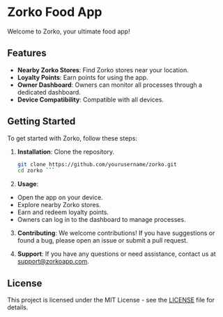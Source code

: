 # Zorko Food App

Welcome to Zorko, your ultimate food app!

## Features

- **Nearby Zorko Stores**: Find Zorko stores near your location.
- **Loyalty Points**: Earn points for using the app.
- **Owner Dashboard**: Owners can monitor all processes through a dedicated dashboard.
- **Device Compatibility**: Compatible with all devices.

## Getting Started

To get started with Zorko, follow these steps:

1. **Installation**: Clone the repository.
    ```sh
   git clone https://github.com/yourusername/zorko.git
    cd zorko ```
3. **Usage**:
- Open the app on your device.
- Explore nearby Zorko stores.
- Earn and redeem loyalty points.
- Owners can log in to the dashboard to manage processes.

3. **Contributing**:
We welcome contributions! If you have suggestions or found a bug, please open an issue or submit a pull request.

4. **Support**:
If you have any questions or need assistance, contact us at support@zorkoapp.com.

## License

This project is licensed under the MIT License - see the [LICENSE](LICENSE) file for details.
